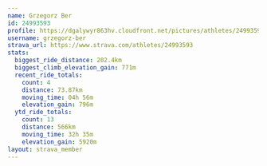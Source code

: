 ```yaml
---
name: Grzegorz Ber
id: 24993593
profile: https://dgalywyr863hv.cloudfront.net/pictures/athletes/24993593/7453165/11/large.jpg
username: grzegorz-ber
strava_url: https://www.strava.com/athletes/24993593
stats:
  biggest_ride_distance: 202.4km
  biggest_climb_elevation_gain: 771m
  recent_ride_totals:
    count: 4
    distance: 73.87km
    moving_time: 04h 56m
    elevation_gain: 796m
  ytd_ride_totals:
    count: 13
    distance: 566km
    moving_time: 32h 35m
    elevation_gain: 5920m
layout: strava_member
--- 
```

